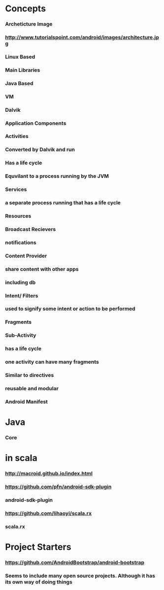# Concepts
### Archeticture Image
### http://www.tutorialspoint.com/android/images/architecture.jpg
### Linux Based
### Main Libraries
### Java Based

### VM
### Dalvik
### Application Components

### Activities
### Converted by Dalvik and run
### Has a life cycle
### Equvilant to a process running by the JVM
### Services
### a separate process running that has a life cycle
### Resources
### Broadcast Recievers
### notifications
### Content Provider
### share content with other apps
### including db
### Intent/ Filters

### used to signify some intent or action to be performed
### Fragments
### Sub-Activity
### has a life cycle
### one activity can have many fragments
### Similar to directives
### reusable and modular
### Android Manifest
# Java
### Core
# in scala
### http://macroid.github.io/index.html
### https://github.com/pfn/android-sdk-plugin
### android-sdk-plugin
### https://github.com/lihaoyi/scala.rx
### scala.rx
# Project Starters
### https://github.com/AndroidBootstrap/android-bootstrap
### Seems to include many open source projects. Although it has its own way of doing things
